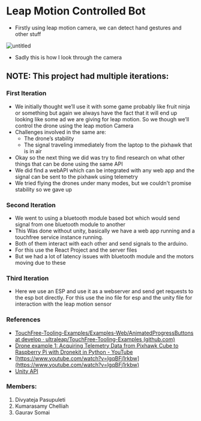 # Leap Motion Controlled Bot

- Firstly using leap motion camera, we can detect hand gestures and other stuff

![untitled](https://user-images.githubusercontent.com/28446977/196774458-26374779-e810-4285-89ce-f4faf8ab6ae6.png)
- Sadly this is how I look through the camera

## NOTE: This project had multiple iterations:
### First Iteration
- We initially thought we’ll use it with some game probably like fruit ninja or something but again we always have the fact that it will end up looking like some ad we are giving for leap motion. So we though we’ll control the drone using the leap motion Camera
- Challenges involved in the same are:
    - The drone’s stability
    - The signal traveling immediately from the laptop to the pixhawk that is in air
- Okay so the next thing we did was try to find research on what other things that can be done using the same API
- We did find a webAPI which can be integrated with any web app and the signal can be sent to the pixhawk using telemetry
- We tried flying the drones under many modes, but we couldn't promise stability so we gave up 

### Second Iteration
- We went to using a bluetooth module based bot which would send signal from one bluetooth module to another
- This Was done without unity, basically we have a web app running and a touchfree service instance running. 
- Both of them interact with each other and send signals to the arduino. 
- For this use the React Project and the server files
- But we had a lot of latency issues with bluetooth module and the motors moving due to these

### Third Iteration
- Here we use an ESP and use it as a webserver and send get requests to the esp bot directly. For this use the ino file for esp and the unity file for interaction with the leap motion sensor

### References
- [TouchFree-Tooling-Examples/Examples-Web/AnimatedProgressButtons at develop · ultraleap/TouchFree-Tooling-Examples (github.com)](https://github.com/ultraleap/TouchFree-Tooling-Examples/tree/develop/Examples-Web/AnimatedProgressButtons)
- [Drone example 1: Acquiring Telemetry Data from Pixhawk Cube to Raspberry Pi with Dronekit in Python - YouTube](https://www.youtube.com/watch?v=vCpxpqxA1Uo)
- [https://www.youtube.com/watch?v=lgqBFj1rkbw](https://www.youtube.com/watch?v=lgqBFj1rkbw)
- [Unity API](https://developer.leapmotion.com/unity)

### Members:
1. Divyateja Pasupuleti
2. Kumarasamy Chelliah
3. Gaurav Somai
 
